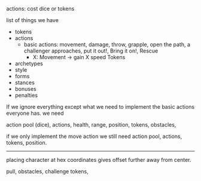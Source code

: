 actions: cost dice or tokens


list of things we have
* tokens
* actions
    * basic actions: movement, damage, throw, grapple, open the path, a challenger approaches, put it out!, Bring it on!, Rescue
        * X: Movement -> gain X speed Tokens
* archetypes
* style
* forms
* stances
* bonuses
* penalties


If we ignore everything except what we need to implement the basic actions everyone has.  we need

action pool (dice), actions, health, range, position, tokens, obstacles, 

if we only implement the move action we still need
action pool, actions, tokens, position. 

---
placing character at hex coordinates gives offset further away from center.

pull, obstacles, challenge tokens, 